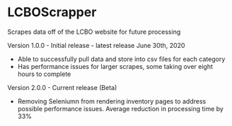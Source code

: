 # LCBOScrapper
Scrapes data off of the LCBO website for future processing

Version 1.0.0 - Initial release - latest release June 30th, 2020
- Able to successfully pull data and store into csv files for each category
- Has performance issues for larger scrapes, some taking over eight hours to complete

Version 2.0.0 - Current release (Beta)
- Removing Seleniumn from rendering inventory pages to address possible performance issues. Average reduction in processing time by 33%
